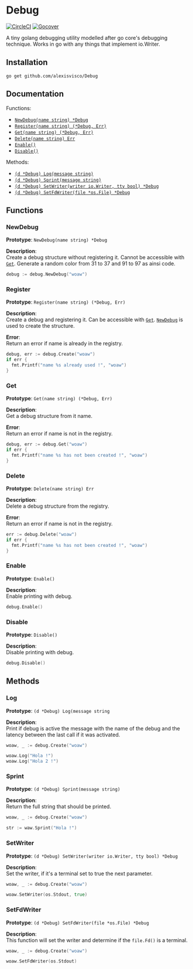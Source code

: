 
# Debug 

[![CircleCI](https://img.shields.io/circleci/project/github/AlexisVisco/debug.svg)](https://circleci.com/gh/AlexisVisco/debug)
[![Gocover](https://img.shields.io/badge/coverage-100.0%25-brightgreen.svg?style=flat)](https://gocover.io/github.com/AlexisVisco/debug)

A tiny golang debugging utility modelled after go core's debugging technique.
Works in go with any things that implement io.Writer.

## Installation

`go get github.com/alexisvisco/Debug`

## Documentation

Functions:
* [`NewDebug(name string) *Debug`](#newdebug)
* [`Register(name string) (*Debug, Err)`](#register)
* [`Get(name string) (*Debug, Err)`](#get)
* [`Delete(name string) Err`](#delete)
* [`Enable()`](#enable)
* [`Disable()`](#disable)

Methods:
* [`(d *Debug) Log(message string)`](#log)
* [`(d *Debug) Sprint(message string)`](#sprint)
* [`(d *Debug) SetWriter(writer io.Writer, tty bool) *Debug`](#setwriter)
* [`(d *Debug) SetFdWriter(file *os.File) *Debug`](#setfdwriter)

## Functions

### NewDebug

__Prototype__: `NewDebug(name string) *Debug`<br/>

__Description__:<br/>
Create a debug structure without registering it. Cannot be accessible with [`Get`](#get).
Generate a random color from 31 to 37 and 91 to 97 as ainsi code.

```go
debug := debug.NewDebug("woaw") 
```

### Register

__Prototype__: `Register(name string) (*Debug, Err)` <br/>

__Description__:<br/>
Create a debug and registering it. Can be accessible with [`Get`](#get).
[`NewDebug`](#newdebug) is used to create the structure.

__Error__:<br/>
Return an error if name is already in the registry.

```go
debug, err := debug.Create("woaw")
if err {
  fmt.Printf("name %s already used !", "woaw")
}
```

### Get

__Prototype__: `Get(name string) (*Debug, Err)`<br/>

__Description__:<br/>
Get a debug structure from it name.

__Error__:<br/>
Return an error if name is not in the registry.

```go
debug, err := debug.Get("woaw")
if err {
  fmt.Printf("name %s has not been created !", "woaw")
}
```

### Delete

__Prototype__: `Delete(name string) Err` <br/>

__Description__:<br/>
Delete a debug structure from the registry.

__Error__:<br/>
Return an error if name is not in the registry.

```go
err := debug.Delete("woaw")
if err {
  fmt.Printf("name %s has not been created !", "woaw")
}
```

### Enable

__Prototype__: `Enable()` <br/>

__Description__:<br/>
Enable printing with debug.

```go
debug.Enable()
```

### Disable

__Prototype__: `Disable()`<br/>

__Description__:<br/>
Disable printing with debug.

```go
debug.Disable()
```

## Methods

### Log

__Prototype__: `(d *Debug) Log(message string`<br/>

__Description__:<br/>
Print if debug is active the message with the name of the debug and the latency between the last call if it was activated.

```go
woaw, _ := debug.Create("woaw")

woaw.Log("Hola !")
woaw.Log("Hola 2 !")
```

### Sprint

__Prototype__: `(d *Debug) Sprint(message string)` <br/>

__Description__:<br/>
Return the full string that should be printed.

```go
woaw, _ := debug.Create("woaw")

str := waw.Sprint("Hola !")
```

### SetWriter

__Prototype__: `(d *Debug) SetWriter(writer io.Writer, tty bool) *Debug` <br/>

__Description__:<br/>
Set the writer, if it's a terminal set to true the next parameter.

```go
woaw, _ := debug.Create("woaw")

woaw.SetWriter(os.Stdout, true)
```

### SetFdWriter

__Prototype__: `(d *Debug) SetFdWriter(file *os.File) *Debug` <br/>

__Description__:<br/>
This function will set the writer and determine if the `file.Fd()` is a terminal.

```go
woaw, _ := debug.Create("woaw")

woaw.SetFdWriter(os.Stdout)
```
